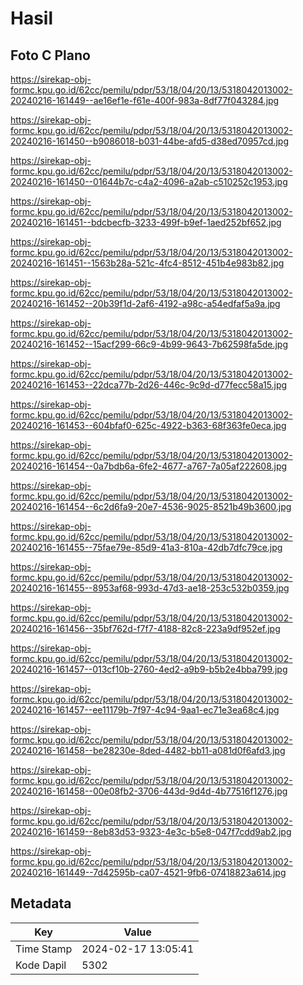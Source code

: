 # Hasil

## Foto C Plano

https://sirekap-obj-formc.kpu.go.id/62cc/pemilu/pdpr/53/18/04/20/13/5318042013002-20240216-161449--ae16ef1e-f61e-400f-983a-8df77f043284.jpg

https://sirekap-obj-formc.kpu.go.id/62cc/pemilu/pdpr/53/18/04/20/13/5318042013002-20240216-161450--b9086018-b031-44be-afd5-d38ed70957cd.jpg

https://sirekap-obj-formc.kpu.go.id/62cc/pemilu/pdpr/53/18/04/20/13/5318042013002-20240216-161450--01644b7c-c4a2-4096-a2ab-c510252c1953.jpg

https://sirekap-obj-formc.kpu.go.id/62cc/pemilu/pdpr/53/18/04/20/13/5318042013002-20240216-161451--bdcbecfb-3233-499f-b9ef-1aed252bf652.jpg

https://sirekap-obj-formc.kpu.go.id/62cc/pemilu/pdpr/53/18/04/20/13/5318042013002-20240216-161451--1563b28a-521c-4fc4-8512-451b4e983b82.jpg

https://sirekap-obj-formc.kpu.go.id/62cc/pemilu/pdpr/53/18/04/20/13/5318042013002-20240216-161452--20b39f1d-2af6-4192-a98c-a54edfaf5a9a.jpg

https://sirekap-obj-formc.kpu.go.id/62cc/pemilu/pdpr/53/18/04/20/13/5318042013002-20240216-161452--15acf299-66c9-4b99-9643-7b62598fa5de.jpg

https://sirekap-obj-formc.kpu.go.id/62cc/pemilu/pdpr/53/18/04/20/13/5318042013002-20240216-161453--22dca77b-2d26-446c-9c9d-d77fecc58a15.jpg

https://sirekap-obj-formc.kpu.go.id/62cc/pemilu/pdpr/53/18/04/20/13/5318042013002-20240216-161453--604bfaf0-625c-4922-b363-68f363fe0eca.jpg

https://sirekap-obj-formc.kpu.go.id/62cc/pemilu/pdpr/53/18/04/20/13/5318042013002-20240216-161454--0a7bdb6a-6fe2-4677-a767-7a05af222608.jpg

https://sirekap-obj-formc.kpu.go.id/62cc/pemilu/pdpr/53/18/04/20/13/5318042013002-20240216-161454--6c2d6fa9-20e7-4536-9025-8521b49b3600.jpg

https://sirekap-obj-formc.kpu.go.id/62cc/pemilu/pdpr/53/18/04/20/13/5318042013002-20240216-161455--75fae79e-85d9-41a3-810a-42db7dfc79ce.jpg

https://sirekap-obj-formc.kpu.go.id/62cc/pemilu/pdpr/53/18/04/20/13/5318042013002-20240216-161455--8953af68-993d-47d3-ae18-253c532b0359.jpg

https://sirekap-obj-formc.kpu.go.id/62cc/pemilu/pdpr/53/18/04/20/13/5318042013002-20240216-161456--35bf762d-f7f7-4188-82c8-223a9df952ef.jpg

https://sirekap-obj-formc.kpu.go.id/62cc/pemilu/pdpr/53/18/04/20/13/5318042013002-20240216-161457--013cf10b-2760-4ed2-a9b9-b5b2e4bba799.jpg

https://sirekap-obj-formc.kpu.go.id/62cc/pemilu/pdpr/53/18/04/20/13/5318042013002-20240216-161457--ee11179b-7f97-4c94-9aa1-ec71e3ea68c4.jpg

https://sirekap-obj-formc.kpu.go.id/62cc/pemilu/pdpr/53/18/04/20/13/5318042013002-20240216-161458--be28230e-8ded-4482-bb11-a081d0f6afd3.jpg

https://sirekap-obj-formc.kpu.go.id/62cc/pemilu/pdpr/53/18/04/20/13/5318042013002-20240216-161458--00e08fb2-3706-443d-9d4d-4b77516f1276.jpg

https://sirekap-obj-formc.kpu.go.id/62cc/pemilu/pdpr/53/18/04/20/13/5318042013002-20240216-161459--8eb83d53-9323-4e3c-b5e8-047f7cdd9ab2.jpg

https://sirekap-obj-formc.kpu.go.id/62cc/pemilu/pdpr/53/18/04/20/13/5318042013002-20240216-161449--7d42595b-ca07-4521-9fb6-07418823a614.jpg


## Metadata

| Key        | Value               |
| ---------- | ------------------- |
| Time Stamp | 2024-02-17 13:05:41 |
| Kode Dapil | 5302                |



